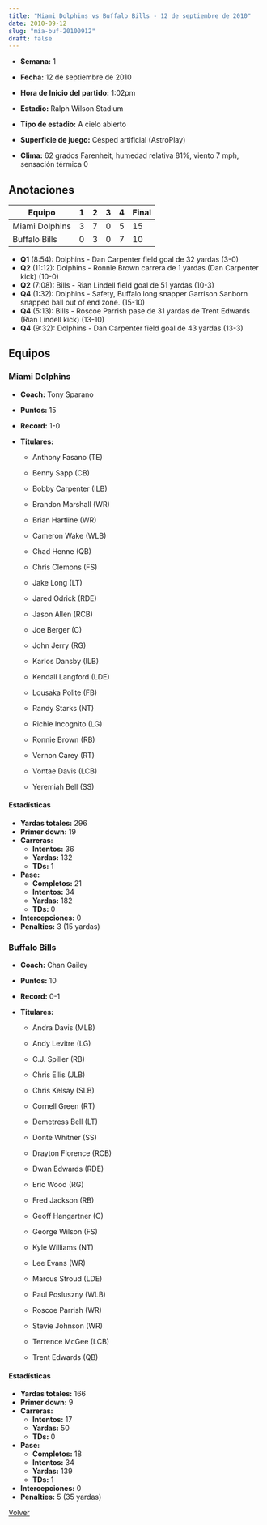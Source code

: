 ```yaml
---
title: "Miami Dolphins vs Buffalo Bills - 12 de septiembre de 2010"
date: 2010-09-12
slug: "mia-buf-20100912"
draft: false
---
```


* **Semana:** 1
* **Fecha:** 12 de septiembre de 2010

* **Hora de Inicio del partido:** 1:02pm
* **Estadio:** Ralph Wilson Stadium
* **Tipo de estadio:** A cielo abierto
* **Superficie de juego:** Césped artificial (AstroPlay)
* **Clima:** 62 grados Farenheit, humedad relativa 81%, viento 7 mph, sensación térmica 0





## Anotaciones
| Equipo | 1 | 2 | 3 | 4 | Final |
|--------|---|---|---|---|-------|
| Miami Dolphins  | 3 | 7 | 0 | 5  | 15 |
| Buffalo Bills  | 0 | 3 | 0 | 7  | 10 |
* **Q1** (8:54): Dolphins - Dan Carpenter field goal de 32 yardas (3-0)
* **Q2** (11:12): Dolphins - Ronnie Brown carrera de 1 yardas (Dan Carpenter kick) (10-0)
* **Q2** (7:08): Bills - Rian Lindell field goal de 51 yardas (10-3)
* **Q4** (1:32): Dolphins - Safety, Buffalo long snapper Garrison Sanborn snapped ball out of end zone. (15-10)
* **Q4** (5:13): Bills - Roscoe Parrish pase de 31 yardas de Trent Edwards (Rian Lindell kick) (13-10)
* **Q4** (9:32): Dolphins - Dan Carpenter field goal de 43 yardas (13-3)


## Equipos


### Miami Dolphins
* **Coach:** Tony Sparano
* **Puntos:** 15
* **Record:** 1-0
* **Titulares:** 

  * Anthony Fasano (TE) 

  * Benny Sapp (CB) 

  * Bobby Carpenter (ILB) 

  * Brandon Marshall (WR) 

  * Brian Hartline (WR) 

  * Cameron Wake (WLB) 

  * Chad Henne (QB) 

  * Chris Clemons (FS) 

  * Jake Long (LT) 

  * Jared Odrick (RDE) 

  * Jason Allen (RCB) 

  * Joe Berger (C) 

  * John Jerry (RG) 

  * Karlos Dansby (ILB) 

  * Kendall Langford (LDE) 

  * Lousaka Polite (FB) 

  * Randy Starks (NT) 

  * Richie Incognito (LG) 

  * Ronnie Brown (RB) 

  * Vernon Carey (RT) 

  * Vontae Davis (LCB) 

  * Yeremiah Bell (SS) 

#### Estadísticas
* **Yardas totales:** 296
* **Primer down:** 19
* **Carreras:**
  * **Intentos:** 36
  * **Yardas:** 132
  * **TDs:** 1
* **Pase:**
  * **Completos:** 21
  * **Intentos:** 34
  * **Yardas:** 182
  * **TDs:** 0
* **Intercepciones:** 0
* **Penalties:** 3 (15 yardas)

### Buffalo Bills
* **Coach:** Chan Gailey
* **Puntos:** 10
* **Record:** 0-1
* **Titulares:** 

  * Andra Davis (MLB) 

  * Andy Levitre (LG) 

  * C.J. Spiller (RB) 

  * Chris Ellis (JLB) 

  * Chris Kelsay (SLB) 

  * Cornell Green (RT) 

  * Demetress Bell (LT) 

  * Donte Whitner (SS) 

  * Drayton Florence (RCB) 

  * Dwan Edwards (RDE) 

  * Eric Wood (RG) 

  * Fred Jackson (RB) 

  * Geoff Hangartner (C) 

  * George Wilson (FS) 

  * Kyle Williams (NT) 

  * Lee Evans (WR) 

  * Marcus Stroud (LDE) 

  * Paul Posluszny (WLB) 

  * Roscoe Parrish (WR) 

  * Stevie Johnson (WR) 

  * Terrence McGee (LCB) 

  * Trent Edwards (QB) 

#### Estadísticas
* **Yardas totales:** 166
* **Primer down:** 9
* **Carreras:**
  * **Intentos:** 17
  * **Yardas:** 50
  * **TDs:** 0
* **Pase:**
  * **Completos:** 18
  * **Intentos:** 34
  * **Yardas:** 139
  * **TDs:** 1
* **Intercepciones:** 0
* **Penalties:** 5 (35 yardas)


[Volver](/historia/2010)
